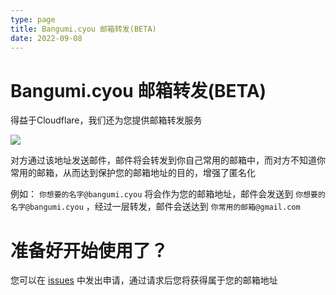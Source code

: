 ```yaml
---
type: page
title: Bangumi.cyou 邮箱转发(BETA)
date: 2022-09-08
---
```


# Bangumi.cyou 邮箱转发(BETA)
得益于Cloudflare，我们还为您提供邮箱转发服务

![](./images/mail/cloudflare_mail.jpg)

对方通过该地址发送邮件，邮件将会转发到你自己常用的邮箱中，而对方不知道你常用的邮箱，从而达到保护您的邮箱地址的目的，增强了匿名化

例如： `你想要的名字@bangumi.cyou` 将会作为您的邮箱地址，邮件会发送到 `你想要的名字@bangumi.cyou` ，经过一层转发，邮件会送达到 `你常用的邮箱@gmail.com`

# 准备好开始使用了？
您可以在 [issues](https://github.com/everything-cyou/bangumidotcyou/issues) 中发出申请，通过请求后您将获得属于您的邮箱地址

